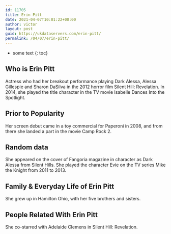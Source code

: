 ```yaml
---
id: 11705
title: Erin Pitt
date: 2021-04-07T10:01:22+00:00
author: victor
layout: post
guid: https://ukdataservers.com/erin-pitt/
permalink: /04/07/erin-pitt/
---
```


* some text
{: toc}


## Who is Erin Pitt



Actress who had her breakout performance playing Dark Alessa, Alessa Gillespie and Sharon DaSilva in the 2012 horror film Silent Hill: Revelation. In 2014, she played the title character in the TV movie Isabelle Dances Into the Spotlight.

                
                
                
## Prior to Popularity



Her screen debut came in a toy commercial for Paperoni in 2008, and from there she landed a part in the movie Camp Rock 2.

                
                
                
## Random data



She appeared on the cover of Fangoria magazine in character as Dark Alessa from Silent Hills. She played the character Evie on the TV series Mike the Knight from 2011 to 2013.

                
                
                
## Family & Everyday Life of Erin Pitt



She grew up in Hamilton Ohio, with her five brothers and sisters.

                
                
                
## People Related With Erin Pitt



She co-starred with Adelaide Clemens in Silent Hill: Revelation.

                
              
            
          
          
          